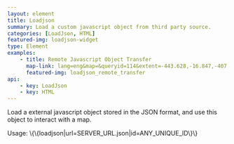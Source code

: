 ```yaml
---
layout: element
title: Loadjson
summary: Load a custom javascript object from third party source.
categories: [LoadJson, HTML]
featured-img: loadjson-widget
type: Element
examples:
    - title: Remote Javascript Object Transfer
      map-link: lang=eng&map=&queryid=114&extent=-443.628,-16.847,-407.373,3.294&tools=helpintro,layerchooser,zoomextent,customzoom,getfeature,hovershowlegend&options=scale,startopened,hidestylechooser,enablequeries&visiblelayers=custom
      featured-img: loadjson_remote_transfer
api: 
    - key: LoadJson
    - key: HTML
---
```

Load a external javascript object stored in the JSON format, and use this object to interact with a map.

Usage: \\\{\\\{loadjson\|url=SERVER_URL.json\|id=ANY_UNIQUE_ID\\\}\\\}
